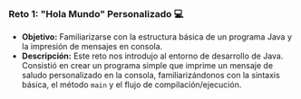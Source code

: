 ### Reto 1: "Hola Mundo" Personalizado 💻
-   **Objetivo:** Familiarizarse con la estructura básica de un programa Java y la impresión de mensajes en consola.
-   **Descripción:** Este reto nos introdujo al entorno de desarrollo de Java. Consistió en crear un programa simple que imprime un mensaje de saludo personalizado en la consola, familiarizándonos con la sintaxis básica, el método `main` y el flujo de compilación/ejecución.
